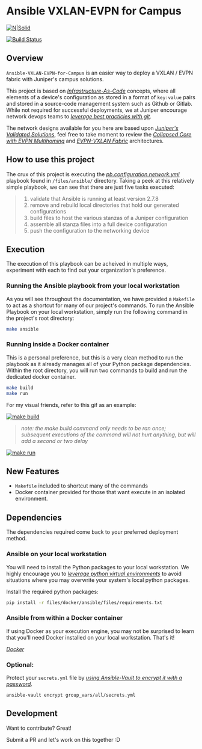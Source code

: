 # Ansible VXLAN-EVPN for Campus

[![N|Solid](https://upload.wikimedia.org/wikipedia/commons/3/31/Juniper_Networks_logo.svg)](https://www.juniper.net/documentation/solutions/en_US/campus)

[![Build Status](https://travis-ci.org/joemccann/dillinger.svg?branch=master)](https://travis-ci.org/joemccann/dillinger)

## Overview

`Ansible-VXLAN-EVPN-for-Campus` is an easier way to deploy a VXLAN / EVPN fabric with Juniper's campus solutions. 

This project is based on *[Infrastructure-As-Code](https://dev.to/fedekau/infrastructure-as-code-a-beginners-perspective-2l8k)* concepts, where all elements of a device's configuration as stored in a format of `key:value` pairs and stored in a source-code management system such as Github or Gitlab. While not required for successful deployments, we at Juniper encourage network devops teams to *[leverage best practicies with git](https://dev.to/bholmesdev/git-github-best-practices-for-teams-opinionated-28h7)*.

The network designs available for you here are based upon *[Juniper's Validated Solutions](https://www.juniper.net/documentation/solutions/en_US/campus)*, feel free to take moment to review the *[Collapsed Core with EVPN Multihoming](https://www.juniper.net/documentation/en_US/release-independent/nce/information-products/pathway-pages/nce/nce-182-evpn-collapsed-core-evpn-multihoming-campus-pwp.html)* and *[EVPN-VXLAN Fabric](https://www.juniper.net/documentation/en_US/release-independent/nce/information-products/pathway-pages/nce/nce-172-evpn-vxlan-campus.html)* architectures.

## How to use this project

The crux of this project is executing the *[pb.configuration.network.yml](https://github.com/packetferret/Ansible-VXLAN-EVPN-for-Campus/blob/campus_v1/pb.configuration.network.yml)* playbook found in `/files/ansible/` directory. Taking a peek at this relatively simple playbook, we can see that there are just five tasks executed:

>1. validate that Ansible is running at least version 2.7.8
>2. remove and rebuild local directories that hold our generated configurations
>3. build files to host the various stanzas of a Juniper configuration 
>4. assemble all stanza files into a full device configuration
>5. push the configuration to the networking device

## Execution

The execution of this playbook can be acheived in multiple ways, experiment with each to find out your organization's preference.

### Running the Ansible playbook from your local workstation

As you will see throughout the documentation, we have provided a `Makefile` to act as a shortcut for many of our project's commands. To run the Ansible Playbook on your local workstation, simply run the following command in the project's root directory:

```sh
make ansible
```

### Running inside a Docker container

This is a personal preference, but this is a very clean method to run the playbook as it already manages all of your Python package dependencies. Within the root directory, you will run two commands to build and run the dedicated docker container.

```sh
make build
make run
```

For my visual friends, refer to this gif as an example:

[![make build](https://raw.githubusercontent.com/packetferret/Ansible-VXLAN-EVPN-for-Campus/files/images/make_build.gif)](https://raw.githubusercontent.com/packetferret/Ansible-VXLAN-EVPN-for-Campus/files/images/make_build.gif)


> *note: the make build command only needs to be ran once; subsequent executions of the command will not hurt anything, but will add a second or two delay*


[![make run](https://raw.githubusercontent.com/packetferret/Ansible-VXLAN-EVPN-for-Campus/files/images/make_run.gif)](https://raw.githubusercontent.com/packetferret/Ansible-VXLAN-EVPN-for-Campus/files/images/make_run.gif)


## New Features

- `Makefile` included to shortcut many of the commands
- Docker container provided for those that want execute in an isolated environment.

## Dependencies

The dependencies required come back to your preferred deployment method.

### Ansible on your local workstation

You will need to install the Python packages to your local workstation. We highly encourage you to *[leverage python virtual environments](https://realpython.com/python-virtual-environments-a-primer/)* to avoid situations where you may overwrite your system's local python packages.

Install the required python packages:

```sh
pip install -r files/docker/ansible/files/requirements.txt
```

### Ansible from within a Docker container

If using Docker as your execution engine, you may not be surprised to learn that you'll need Docker installed on your local workstation. That's it!

*[Docker](https://docs.docker.com/get-docker/)*


### Optional:

Protect your `secrets.yml` file by *[using Ansible-Vault to encrypt it with a password](https://docs.ansible.com/ansible/latest/user_guide/vault.html)*.

`ansible-vault encrypt group_vars/all/secrets.yml`

## Development

Want to contribute? Great!

Submit a PR and let's work on this together :D
